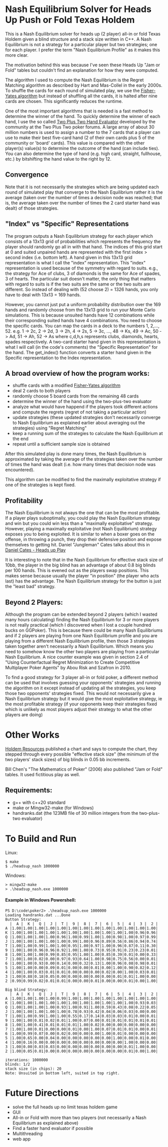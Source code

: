 # Nash Equilibrium Solver for Heads Up Push or Fold Texas Holdem

This is a Nash Equilibrium solver for heads up (2 player) all-in or fold Texas Holdem given a blind structure and a stack size written in C++.  A Nash Equilibrium is not a strategy for a particular player but two strategies; one for each player. I prefer the term "Nash Equilibrium Profile" as it makes this more clear.

The motivation behind this was because I've seen these Heads Up "Jam or Fold" tables but couldn't find an explanation for how they were computed.

The algorithm I used to compute the Nash Equilibrium is the Regret Matching algorithm as described by Hart and Mas-Collel in the early 2000s. To shuffle the cards for each round of simulated play, we use the [Fisher-Yates algorithm](https://en.wikipedia.org/wiki/Fisher%E2%80%93Yates_shuffle) but instead of shuffling all the cards, it is halted after nine cards are chosen. This significantly reduces the runtime.

One of the most important algorithms that is needed is a fast method to determine the winner of the hand. To quickly determine the winner of each hand, I use the so called [Two Plus Two Hand Evaluator](https://github.com/tangentforks/TwoPlusTwoHandEvaluator) developed by the community at the Two Plus Two poker forums. A large array of about 30 million numbers is used to assign a number to the 7 cards that a player can use to make their best five-card hand (2 of their own cards plus 5 of the community or 'board' cards).  This value is compared with the other player(s) value(s) to determine the outcome of the hand (can include ties). You can also determine the type of hand (e.g. high card, straight, fullhouse, etc.) by bitshifting the hand value to the right by 12.


## Convergence
Note that it is not necessarily the strategies which are being updated each round of simulated play that converge to the Nash Equilibrium rather it is the average (taken over the number of times a decision node was reached; that is, the average taken over the number of times the 2 card starter hand was dealt) of those strategies.

## "Index" vs "Specific" Representations
The program outputs a Nash Equilibrium strategy for each player which consists of a 13x13 grid of probabilities which represents the frequency the player should randomly go all in with that hand. The indices of this grid start at 0 and suited unpaired hands are represented with the first index > second index (i.e. bottom left). A hand given in this 13x13 grid representation is what I call the "index" representation. This "index" representation is used because of the symmetry with regard to suits. e.g., the strategy for Ace of clubs, 3 of diamonds is the same for Ace of spades, 3 of hearts. The particular suit doesn't matter, the only thing that matters with regard to suits is if the two suits are the same or the two suits are different. So instead of dealing with (52 choose 2) = 1326 hands, you only have to deal with 13x13 = 169 hands. 

However, you cannot just put a uniform probability distribution over the 169 hands and randomly choose from the 13x13 grid to run your Monte Carlo simulations.  This is because unsuited hands have 12 combinations while their corresponding suited hands have 4 combinations. You need to choose the specific cards. You can map the cards in a deck to the numbers 1, 2,..., 52.  e.g. 1 -> 2c, 2 -> 2d, 3 -> 2h, 4 -> 2s, 5 -> 3c, ..., 48 -> Ks, 49 -> Ac, 50 -> Ad, 51 -> Ah, 52 -> As where c,d,h,s represents clubs, diamonds, hearts, spades respectively.  A two-card starter hand given in this representation is what I will call (in the code's comments) the "Specific Representation" for the hand.  The get_index() function converts a starter hand given in the Specific representation to the Index representation.

## A broad overview of how the program works:

- shuffle cards with a modified [Fisher-Yates algorithm](https://en.wikipedia.org/wiki/Fisher%E2%80%93Yates_shuffle)
- deal 2 cards to both players
- randomly choose 5 board cards from the remaining 48 cards
- determine the winner of the hand using the two-plus-two evaluator
- analyze what would have happend if the players took different actions and compute the regrets (regret of not taking a particular action)
- update strategies (these updated strategies don't necessarily converge to Nash Equilibrium as explained earlier about averaging out the strategies) using "Regret Matching"
- keep a running sum of the strategies to calculate the Nash Equilibrium at the end
- repeat until a sufficient sample size is obtained

After this simulated play is done many times, the Nash Equilibrium is approximated by taking the average of the strategies taken over the number of times the hand was dealt (i.e. how many times that decision node was encountered).  

This algorithm can be modified to find the maximally exploitative strategy if one of the strategies is kept fixed.

## Profitability

The Nash Equilibrium is not always the one that can be the most profitable. If a player plays suboptimally, you could play the Nash Equilibrium strategy and win but you could win less than a "maximally exploitative" strategy.  However, playing a maximally exploitative (not Nash Equilibrium) strategy exposes you to being exploited. It is similar to when a boxer goes on the offense, in throwing a punch, they drop their defensive position and expose themselves to getting hit. Daniel "Jungleman" Cates talks about this in [Daniel Cates - Heads up Play](https://www.youtube.com/watch?v=7OCfVuxNsdg)



It is interesting to note that in the Nash Equilibrium for effective stack size of 10bb, the player in the big blind has an advantage of about 0.8 big blinds per 100 hands. This is evened out as the players swap positions.  This makes sense because usually the player "in position" (the player who acts last) has the advantage. The Nash Equilibrium strategy for the button is just the "least bad" strategy.

## Beyond 2 Players:

Although the program can be extended beyond 2 players (which I wasted many hours calculating) finding the Nash Equilibrium for 3 or more players is not really practical (which I discovered when I lost a couple hundred bucks on GGPoker).  This is because there could be many Nash Equilibriums and if 2 players are playing from one Nash Equilibrium profile and you are playing from a different Nash Equilibrium profile, then those 3 strategies taken together aren't necessarily a Nash Equilibrium. Which means you need to somehow know the other two players are playing from a particular Nash Equilibrium. A nice counter example was given in section 2.4 of "Using Counterfactual Regret Minimization to Create Competitive Multiplayer Poker Agents" by Abou Risk and Szafron in 2010.

To find a good strategy for 3 player all-in or fold poker, a different method can be used that involves guessing your opponents' strategies and running the algorithm on it except instead of updating all the strategies, you keep those two opponents' strategies fixed. This would not necessarily give a Nash Equilibrium strategy but it would give the most exploitative strategy, ie the most profitable strategy (if your opponents keep their strategies fixed which is unlikely as most players adjust their strategy to what the other players are doing)

# Other Works

[Holdem Resources](https://www.holdresources.net) published a chart and says to compute the chart, they stepped through every possible "effective stack size" (the minimum of the two players' stack sizes) of big blinds in 0.05 bb increments.

Bill Chen's "The Mathematics of Poker" (2006) also published "Jam or Fold" tables. It used fictitious play as well.

## Requirements: 

- g++ with c++20 standard
- make or Mingw32-make (for Windows)
- handranks.dat (the 123MB file of 30 million integers from the two-plus-two evaluator)

# To Build and Run

Linux:

    $ make
    $ ./headsup_nash 1000000
    
Windows:

    > mingw32-make
    > .\headsup_nash.exe 1000000
    
#### Example in Windows Powershell:
```
PS D:\code\poker2> .\headsup_nash.exe 1000000
Loading handranks.dat ...Done
Button Strategy:
  |  A |  K |  Q |  J |  T |  9 |  8 |  7 |  6 |  5 |  4 |  3 |  2 |
A |1.00|1.00|1.00|1.00|1.00|1.00|1.00|1.00|1.00|1.00|1.00|1.00|1.00|
K |1.00|1.00|1.00|1.00|1.00|1.00|1.00|1.00|1.00|1.00|1.00|0.96|0.96|
Q |1.00|1.00|1.00|1.00|0.96|1.00|0.99|1.00|1.00|0.98|1.00|0.97|0.99|
J |1.00|1.00|1.00|1.00|1.00|0.99|1.00|0.96|0.89|0.56|0.86|0.94|0.74|
T |1.00|1.00|0.99|1.00|1.00|0.95|1.00|0.97|1.00|0.96|0.87|0.11|0.30|
9 |1.00|1.00|0.96|0.96|0.92|1.00|1.00|0.73|0.95|0.91|0.23|0.23|0.01|
8 |1.00|1.00|1.00|0.99|0.85|0.95|1.00|1.00|0.85|0.39|0.01|0.00|0.33|
7 |1.00|1.00|0.02|0.00|0.97|0.93|0.64|1.00|0.98|0.75|0.56|0.00|0.01|
6 |1.00|1.00|0.93|0.00|0.14|0.00|0.32|0.13|1.00|0.96|0.08|0.98|0.01|
5 |1.00|1.00|0.00|0.09|0.01|0.00|0.00|0.01|0.00|1.00|0.90|0.82|0.12|
4 |1.00|1.00|0.03|0.01|0.01|0.00|0.00|0.00|0.02|0.00|1.00|0.03|0.01|
3 |1.00|0.88|0.18|0.05|0.00|0.00|0.00|0.00|0.00|0.01|0.01|1.00|0.00|
2 |0.99|0.99|0.02|0.01|0.01|0.00|0.00|0.01|0.00|0.00|0.01|0.00|1.00|

Big blind Strategy:
  |  A |  K |  Q |  J |  T |  9 |  8 |  7 |  6 |  5 |  4 |  3 |  2 |
A |1.00|1.00|1.00|1.00|0.99|1.00|1.00|1.00|1.00|1.00|1.00|1.00|1.00|
K |1.00|1.00|1.00|1.00|1.00|1.00|1.00|1.00|1.00|1.00|1.00|0.93|0.03|
Q |1.00|1.00|1.00|1.00|0.93|1.00|0.91|1.00|0.59|0.43|0.08|0.22|0.05|
J |1.00|1.00|1.00|1.00|1.00|0.78|0.93|0.42|0.04|0.06|0.03|0.00|0.00|
T |1.00|1.00|0.99|1.00|1.00|0.55|0.17|0.14|0.03|0.03|0.01|0.00|0.01|
9 |1.00|1.00|0.81|0.02|0.01|1.00|0.07|0.00|0.01|0.01|0.01|0.01|0.01|
8 |1.00|1.00|0.41|0.01|0.01|0.01|1.00|0.02|0.00|0.00|0.00|0.00|0.00|
7 |1.00|1.00|0.01|0.00|0.00|0.01|0.00|1.00|0.07|0.01|0.01|0.00|0.01|
6 |1.00|0.99|0.07|0.00|0.02|0.00|0.00|0.00|1.00|0.01|0.00|0.00|0.00|
5 |1.00|0.65|0.00|0.04|0.00|0.00|0.00|0.00|0.00|1.00|0.00|0.01|0.00|
4 |1.00|0.16|0.00|0.00|0.00|0.00|0.00|0.00|0.00|0.00|1.00|0.00|0.00|
3 |1.00|0.00|0.03|0.03|0.00|0.00|0.00|0.00|0.00|0.00|0.01|1.00|0.00|
2 |1.00|0.05|0.01|0.00|0.00|0.00|0.00|0.00|0.00|0.00|0.01|0.00|1.00|

iterations: 1000000
blinds: 1/2
stack size (in chips): 20
Note: Unsuited in bottom left, suited in top right.
```

# Future Directions

- solve the full heads up no limit texas holdem game
- GUI
- All-in or Fold with more than two players (not necessarily a Nash Equilibrium as explained above)
- Find a faster hand evaluator if possible
- Multithreading
- web app

